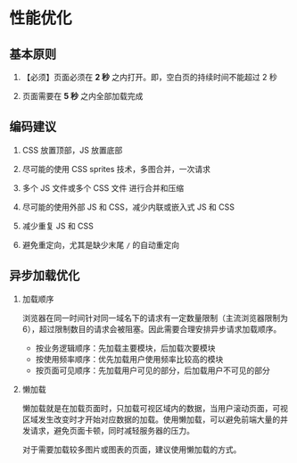 # 性能优化

## 基本原则

1. 【必须】页面必须在 **2 秒** 之内打开。即，空白页的持续时间不能超过 2 秒

2. 页面需要在 **5 秒** 之内全部加载完成

## 编码建议

1. CSS 放置顶部，JS 放置底部

2. 尽可能的使用 CSS sprites 技术，多图合并，一次请求

3. 多个 JS 文件或多个 CSS 文件 进行合并和压缩

4. 尽可能的使用外部 JS 和 CSS，减少内联或嵌入式 JS 和 CSS

5. 减少重复 JS 和 CSS

6. 避免重定向，尤其是缺少末尾 `/` 的自动重定向

## 异步加载优化

1. 加载顺序

    浏览器在同一时间针对同一域名下的请求有一定数量限制（主流浏览器限制为 6），超过限制数目的请求会被阻塞。因此需要合理安排异步请求加载顺序。

    - 按业务逻辑顺序：先加载主要模块，后加载次要模块
    - 按使用频率顺序：优先加载用户使用频率比较高的模块
    - 按页面可见顺序：先加载用户可见的部分，后加载用户不可见的部分

2. 懒加载

    懒加载就是在加载页面时，只加载可视区域内的数据，当用户滚动页面，可视区域发生改变时才开始对应数据的加载。使用懒加载，可以避免前端大量的并发请求，避免页面卡顿，同时减轻服务器的压力。

    对于需要加载较多图片或图表的页面，建议使用懒加载的方式。
